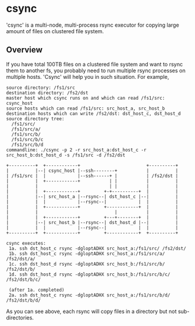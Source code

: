 # csync

'csync' is a multi-node, multi-process rsync executor for copying large amount of files on clustered file system.

## Overview

If you have total 100TB files on a clustered file system and want to rsync them to another fs, you probably need to run multiple rsync processes on multiple hosts. 'Csync' will help you in such situation. For example,

    source directory: /fs1/src
    destination directory: /fs2/dst
    master host which csync runs on and which can read /fs1/src: csync_host
    source hosts which can read /fs1/src: src_host_a, src_host_b
    destination hosts which can write /fs2/dst: dst_host_c, dst_host_d
    source directory tree:
      /fs1/src/
      /fs1/src/a/
      /fs1/src/b/
      /fs1/src/b/c
      /fs1/src/b/d
    commandline: ./csync -p 2 -r src_host_a:dst_host_c -r src_host_b:dst_host_d -s /fs1/src -d /fs2/dst
    
    +----------+  +------------+                         +----------+ 
    |          |--| csync_host |--ssh--------+           |          |
    | /fs1/src |  |            |--ssh------+ |           | /fs2/dst |
    |          |  +------------+           | |           |          |
    |          |                           | |           |          |
    |          |  +------------+         +-+----------+  |          |
    |          |--| src_host_a |--rsync--| dst_host_c |--|          |
    |          |  |            |--rsync--|            |  |          |
    |          |  +------------+         +------------+  |          |
    |          |                             |           |          |
    |          |  +------------+         +---+--------+  |          |
    |          |--| src_host_b |--rsync--| dst_host_d |--|          |
    |          |  |            |--rsync--|            |  |          |
    +----------+  +------------+         +------------+  +----------+
    
    csync executes:
     1a. ssh dst_host_c rsync -dgloptADHX src_host_a:/fs1/src/ /fs2/dst/
     1b. ssh dst_host_c rsync -dgloptADHX src_host_a:/fs1/src/a/ /fs2/dst/a/
     1c. ssh dst_host_d rsync -dgloptADHX src_host_b:/fs1/src/b/ /fs2/dst/b/
     1d. ssh dst_host_d rsync -dgloptADHX src_host_b:/fs1/src/b/c/ /fs2/dst/b/c/
    
     (after 1a. completed)
     2a. ssh dst_host_c rsync -dgloptADHX src_host_a:/fs1/src/b/d/ /fs2/dst/b/d/
    
As you can see above, each rsync will copy files in a directory but not sub-directories.


